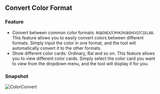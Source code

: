 ## Convert Color Format

### Feature

* Convert between common color formats: `RGB`/`HEX`/`CMYK`/`HSB`(`HSV`)/`CIELAB`. This feature allows you to easily convert colors between different formats. Simply input the color in one format, and the tool will automatically convert it to the other formats.
* Show different color cards: Ordinary, Ral and so on. This feature allows you to view different color cards. Simply select the color card you want to view from the dropdown menu, and the tool will display it for you.

### Snapshot

![ColorConvert](https://raw.githubusercontent.com/wiki/jiangxincode/ApkToolBoxGUI/ColorConvert_01.gif)